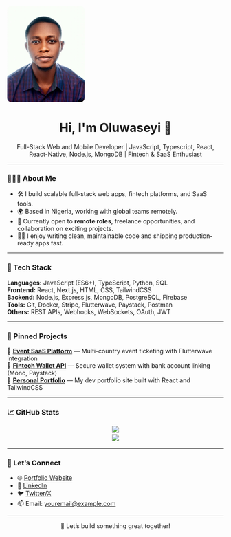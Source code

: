 <div style="overflow: hidden"; >
  
  <img src="IMG-20230123-WA0001.jpg" alt="Seyi's photo" width="180" style="border-radius: 10px;" />
  
</div>

<h1 align="center">Hi, I'm Oluwaseyi 👋</h1>

<p align="center">
  Full-Stack Web and Mobile Developer | JavaScript, Typescript, React, React-Native, Node.js, MongoDB | Fintech & SaaS Enthusiast
</p>

---

### 👨🏽‍💻 About Me

- 🛠 I build scalable full-stack web apps, fintech platforms, and SaaS tools.
- 🌍 Based in Nigeria, working with global teams remotely.
- 💼 Currently open to **remote roles**, freelance opportunities, and collaboration on exciting projects.
- ✍🏽 I enjoy writing clean, maintainable code and shipping production-ready apps fast.

---

### 🔧 Tech Stack

<!-- You can use icons or emojis here -->
**Languages:** JavaScript (ES6+), TypeScript, Python, SQL  
**Frontend:** React, Next.js, HTML, CSS, TailwindCSS  
**Backend:** Node.js, Express.js, MongoDB, PostgreSQL, Firebase  
**Tools:** Git, Docker, Stripe, Flutterwave, Paystack, Postman  
**Others:** REST APIs, Webhooks, WebSockets, OAuth, JWT

---

### 📌 Pinned Projects

<!-- Update these with your best repos -->
🔗 [**Event SaaS Platform**](https://github.com/Seyi-dev1/event-saas) — Multi-country event ticketing with Flutterwave integration  
🔗 [**Fintech Wallet API**](https://github.com/Seyi-dev1/fintech-wallet-api) — Secure wallet system with bank account linking (Mono, Paystack)  
🔗 [**Personal Portfolio**](https://github.com/Seyi-dev1/portfolio) — My dev portfolio site built with React and TailwindCSS  

---

### 📈 GitHub Stats

<p align="center">
  <img src="https://github-readme-stats.vercel.app/api?username=Seyi-dev1&show_icons=true&theme=react&hide_title=true" />
  <br />
  <img src="https://github-readme-stats.vercel.app/api/top-langs/?username=Seyi-dev1&layout=compact&theme=react" />
</p>

---

### 🤝 Let’s Connect

- 🌐 [Portfolio Website](https://your-portfolio-link.com)
- 💼 [LinkedIn](https://www.linkedin.com/in/your-link/)
- 🐦 [Twitter/X](https://twitter.com/your-handle)
- 📫 Email: youremail@example.com

---

<p align="center">
  🚀 Let’s build something great together!
</p>

<!--
**Seyi-dev1/Seyi-dev1** is a ✨ _special_ ✨ repository because its `README.md` (this file) appears on your GitHub profile.

Here are some ideas to get you started:

- 🔭 I’m currently working on ...
- 🌱 I’m currently learning ...
- 👯 I’m looking to collaborate on ...
- 🤔 I’m looking for help with ...
- 💬 Ask me about ...
- 📫 How to reach me: ...
- 😄 Pronouns: ...
- ⚡ Fun fact: ...
-->
